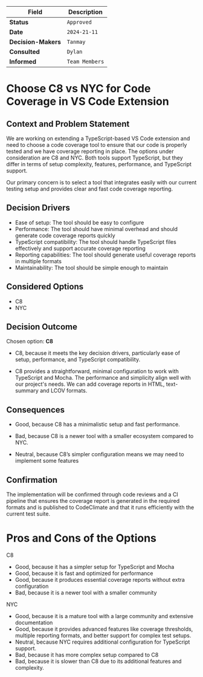| Field             | Description                                                                                                              |
|-------------------|--------------------------------------------------------------------------------------------------------------------------|
| **Status**        | `Approved `                                            |
| **Date**          | `2024-21-11`                                                                       |
| **Decision-Makers** | `Tanmay`                                                                            |
| **Consulted**     | `Dylan` |
| **Informed**      | `Team Members` |

# Choose C8 vs NYC for Code Coverage in VS Code Extension

## Context and Problem Statement

We are working on extending a TypeScript-based VS Code extension and need to choose a code coverage tool to ensure that our code is properly tested and we have coverage reporting in place. The options under consideration are C8 and NYC. Both tools support TypeScript, but they differ in terms of setup complexity, features, performance, and TypeScript support. 

Our primary concern is to select a tool that integrates easily with our current testing setup and provides clear and fast code coverage reporting.

## Decision Drivers

- Ease of setup: The tool should be easy to configure
- Performance: The tool should have minimal overhead and should generate code coverage reports quickly
- TypeScript compatibility: The tool should handle TypeScript files effectively and support accurate coverage reporting
- Reporting capabilities: The tool should generate useful coverage reports in multiple formats
- Maintainability: The tool should be simple enough to maintain



## Considered Options

- C8
- NYC

## Decision Outcome

Chosen option: **C8**

- C8, because it meets the key decision drivers, particularly ease of setup, performance, and TypeScript compatibility. 

- C8 provides a straightforward, minimal configuration to work with TypeScript and Mocha. The performance and simplicity align well with our project's needs. We can add coverage reports in HTML, text-summary and LCOV formats.

## Consequences

- Good, because C8 has a minimalistic setup and fast performance.

- Bad, because C8 is a newer tool with a smaller ecosystem compared to NYC.

- Neutral, because C8’s simpler configuration means we may need to implement some features

## Confirmation

The implementation will be confirmed through code reviews and a CI pipeline that ensures the coverage report is generated in the required formats and is published to CodeClimate and that it runs efficiently with the current test suite. 

# Pros and Cons of the Options

C8

- Good, because it has a simpler setup for TypeScript and Mocha
- Good, because it is fast and optimized for performance
- Good, because it produces essential coverage reports without extra configuration
- Bad, because it is a newer tool with a smaller community


NYC

- Good, because it is a mature tool with a large community and extensive documentation
- Good, because it provides advanced features like coverage thresholds, multiple reporting formats, and better support for complex test setups.
- Neutral, because NYC requires additional configuration for TypeScript support.
- Bad, because it has more complex setup compared to C8
- Bad, because it is slower than C8 due to its additional features and complexity.